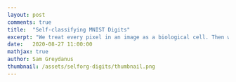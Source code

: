 ```yaml
---
layout: post
comments: true
title:  "Self-classifying MNIST Digits"
excerpt: "We treat every pixel in an image as a biological cell. Then we train these cells to send signals to their neighbors so that, over time, the entire population will agree on what digit they are shaping."
date:   2020-08-27 11:00:00
mathjax: true
author: Sam Greydanus
thumbnail: /assets/selforg-digits/thumbnail.png
---
```


<div>
	<style>
        #linkbutton:link, #linkbutton:visited {
          padding: 6px 0px;
          text-decoration: none;
          display: inline-block;

          border: 2px solid #777;
          padding: 10px;
          font-size: 20px;
          min-width: 200px;
          width: 50%;
          text-align: center;
          color: #999;
          margin: 0px auto;
          cursor: pointer;
          margin-bottom: 10px;
        }

        #linkbutton:hover, #linkbutton:active {
          background-color: rgba(245, 245, 245);
        }

		.playbutton {
		  background-color: rgb(148, 196, 146);
		  border-width: 0;
		  /*background-color: rgba(255, 130, 0);*/
		  border-radius: 4px;
		  color: white;
		  padding: 5px 8px;
		  /*width: 60px;*/
		  text-align: center;
		  text-decoration: none;
		  text-transform: uppercase;
		  font-size: 12px;
		  /*display: block;*/
		  /*margin-left: auto;*/
		  margin: 8px 0px;
		  margin-right: auto;
		  min-width:60px;
		}

		.playbutton:hover, .playbutton:active {
		  background-color: rgb(128, 176, 126);
		}
	</style>
</div>

In this project, we treat every pixel in an image as a biological cell. Then we train these cells to send signals to their neighbors so that, over time, the entire population will agree on what digit they are shaping. Every cell "votes" on the global shape by turning one of ten different colors, corresponding to the ten digits. Sometimes the truth prevails and sometimes they are collectively misguided. I like <a href="https://twitter.com/hardmaru/status/1299152583328559105">@hardmaru's example</a>, reproduced below, of a 4 vs. a 2 (🔴 🔵). It's similar to an election process -- it even has “swing states:”

<div class="imgcap" style="display: block; margin-left: auto; margin-right: auto; width:99.9%">
  <div style="width:100%; min-width:250px; display: inline-block; vertical-align: top;text-align:center;">
    <video style="width:100%;min-width:250px;" controls>
    	<source src="/assets/selforg-digits/screencapture.mp4" type="video/mp4">
    </video>
<!--     <div style="text-align: left;margin-left:10px;margin-right:10px;padding-top: 20px;">

    	</div> -->
  </div>
</div>

I encourage you to read the article and try the interactive demo for yourself on Distill:

<div class="imgcap_noborder" style="display: block; margin-left: auto; margin-right: auto; width:100%">
	<a href="https://distill.pub/2020/selforg/mnist/" id="linkbutton" target="_blank" style="margin-right: 10px;">Read the article on Distill</a>
</div>

## Useful properties of Cellular Automata

One of the takeaways from helping write this Distill article is that cellular automata are fascinating and underrated. In particular, I like them because they are:

**Local.** All interactions in physics are local -- aside from quantum entanglement, and even that is up for debate.[^fn2] All interactions in chemistry and biology are also local, including the interactions between neurons that allow us to learn. The value of locality is that it is one of the _strongest_ bounds on the complexity of a system. Without locality, any unit (atom, molecule, cell, human) can interact with any other, leading to an exponential growth in causal influences on each unit as the size of the system increases. This is bad news if you want to establish any interesting chains of causality between various sub-units.[^fn3] For example, when you store information using a small chunk of matter, you do so under the assumption that that information will remain where it is and not change in response to external factors.

**Parallelizable.** One particularly important advantage of locality is that it makes CAs immensely parallelizable. It's not hard to train or evaluate a large population of CAs asynchronously: disparate parts of the system never have to communicate or synchronize with one another. This is why, if we do live in a simulation, it is probably implemented with a CA.[^fn4]

**Scalable in number of cells.** This is closely connected to "parallelizable." Imagine training a 20x20 population of cells to do something and then running a 200x200 population of them on some downstream task. The numbers are different, but we actually do this in the demo. This is not something you can do with neural networks.

**Expressive.** Given how simple some CAs can be -- for example, Conway's Game of Life -- they have impressive theoretical properties. They are Turing complete and can simulate any other system. You could even use Conway's Game of Life to simulate Conway's Game of Life...and yes, [someone actually did this](https://twitter.com/AlanZucconi/status/1315967202797981696).

**Resilient.** Systems where local interactions eventually lead to global behavior are extraordinarily resilient. You can cut a 2-headed planarian in half and both halves will regenerate. You can cut a limb from a tree and the tree will survive. You can leave your company and your coworkers will continue on without you, barely noticing your absence. Ok, that was a joke, they will miss you, but in theory they should be able to cover for you when you take a few vacation days.

**Likely to fail gracefully.** It's hard to define what it means to "fail gracefully" so this last point is a bit subjective. Consider the failure case of the 4/2 pattern from the video above, reproduced below. That shape is far outside of the CA's training distribution, but it responded in a fairly intuitive manner. On the left is another fun failure case where a CA was trained to grow, from a single cell, into a yellow fish emoji. The population of cells kept growing even after it became a mature fish, but did so in a way that preserved the fish's shape and body texture.


<div class="imgcap_noborder" style="display: block; margin-left: auto; margin-right: auto; width:99.9%">
  <div style="width:47.3%; min-width:200px; display: inline-block; vertical-align: top;">
    <img src="/assets/selforg-digits/42_color.png" style="width:100%">
  </div>
  <div style="width:52%; min-width:300px; display: inline-block; vertical-align: top;">
    <img src="/assets/selforg-digits/fish.png" style="width:100%">
<!--     <div style="text-align:left;">A plot by <a href="https://doi.org/10.1002/jmor.10013">Lindhe (2002)</a> showing aspect ratio versus wing loading index in some birds, airplanes, a hang-glider, a butterfly, and a maple seed. Just like the families of birds, different human flying machines display substantial variation along these axes.</div> -->
  </div>
</div>

I like CA as a design motif. They capture a set of elegant design principles that, even if we don't follow them strictly at all times in other areas of science, are worth thinking about.

## Parting words

It feels good to have released the Distill article and demo to the world. Now, on thousands of different browser screens, our little cells are coming to life. They are looking at their particular MNIST pixels, talking to their neighbors, and trying to figure out what their overall digit shape is. Little do they know, they are part of a human scientific endeavor that is much the same. For we humans, too, are looking at our local surroundings, talking with our neighbors, and trying to agree on the overall shape of our reality.

Best of luck to the little cells and to us humans as well.

## Footnotes
[^fn1]: My main contribution, by the way, was to help write the article. Alex, Eyvind, and Ettore obtained the core results. I've also been running my own experiments on Neural Cellular Automata lately. Stay tuned for more on this in a future post!
[^fn2]: I want to write a post on this, but I have more reading to do first.
[^fn3]: One of the problems with fully-connected neural networks is that they use very dense connectivity patterns -- denser, perhaps, than locality constraints permit in the brain. In recent years, we've seen that particular connectivity patterns (e.g. the local connectivity of ConvNets) have major advantages.
[^fn4]: Which makes the fact that this article is about CA pretty meta.
[^fn5]: Especially if you're a politician :)
